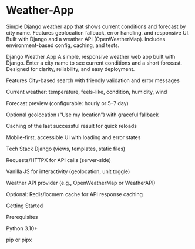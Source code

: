 # Weather-App
Simple Django weather app that shows current conditions and forecast by city name. Features geolocation fallback, error handling, and responsive UI. Built with Django and a weather API (OpenWeatherMap). Includes environment-based config, caching, and tests.

Django Weather App
A simple, responsive weather web app built with Django. Enter a city name to see current conditions and a short forecast. Designed for clarity, reliability, and easy deployment.

Features
City-based search with friendly validation and error messages

Current weather: temperature, feels-like, condition, humidity, wind

Forecast preview (configurable: hourly or 5–7 day)

Optional geolocation (“Use my location”) with graceful fallback

Caching of the last successful result for quick reloads

Mobile-first, accessible UI with loading and error states

Tech Stack
Django (views, templates, static files)

Requests/HTTPX for API calls (server-side)

Vanilla JS for interactivity (geolocation, unit toggle)

Weather API provider (e.g., OpenWeatherMap or WeatherAPI)

Optional: Redis/locmem cache for API response caching

Getting Started

Prerequisites

Python 3.10+

pip or pipx

